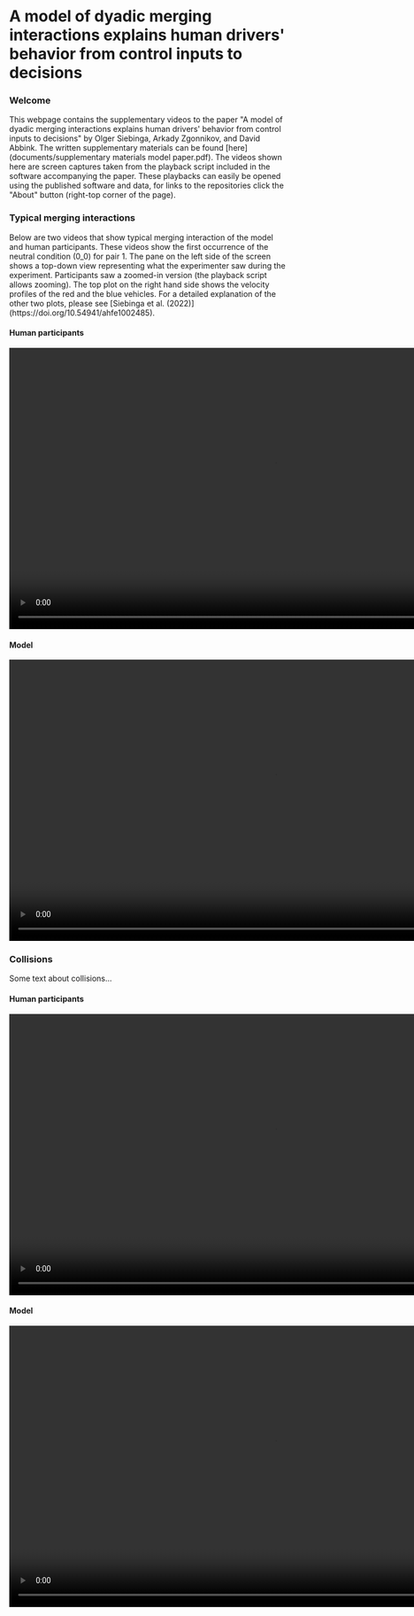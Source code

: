 <h1>A model of dyadic merging interactions explains human drivers' behavior from control inputs to decisions</h1>

<h3>Welcome</h3>

This webpage contains the supplementary videos to the paper "A model of dyadic merging interactions explains human drivers' behavior from control inputs to decisions" by Olger Siebinga, Arkady Zgonnikov, and David Abbink. The written supplementary materials can be found [here](documents/supplementary materials model paper.pdf). The videos shown here are screen captures taken from the playback script included in the software accompanying the paper. These playbacks can easily be opened using the published software and data, for links to the repositories click the "About" button (right-top corner of the page).

<h3>Typical merging interactions</h3>
Below are two videos that show typical merging interaction of the model and human participants. These videos show the first occurrence of the neutral condition (0_0) for pair 1. The pane on the left side of the screen shows a top-down view representing what the experimenter saw during the experiment. Participants saw a zoomed-in version (the playback script allows zooming). The top plot on the right hand side shows the velocity profiles of the red and the blue vehicles. For a detailed explanation of  the other two plots, please see [Siebinga et al. (2022)](https://doi.org/10.54941/ahfe1002485).  

<h4>Human participants</h4>

<video width="960" height="508" controls loop="" muted="" autoplay="">
 <source src="https://github.com/tud-hri/simple-merging-experiment/raw/master/docs/videos/Human_pair_1_condition_0_0.avi">
</video>

<h4>Model</h4>

<video width="960" height="508" controls loop="" muted="" autoplay="">
 <source src="https://github.com/tud-hri/simple-merging-experiment/raw/master/docs/videos/Model_pair_1_condition_0_0.avi">
</video>

<h3>Collisions</h3>
Some text about collisions... 

<h4>Human participants</h4>

<video width="960" height="508" controls loop="" muted="" autoplay="">
 <source src="https://github.com/tud-hri/simple-merging-experiment/raw/master/docs/videos/Human_pair_1_condition_-4_-8_collision.avi">
</video>

<h4>Model</h4>

<video width="960" height="508" controls loop="" muted="" autoplay="">
 <source src="https://github.com/tud-hri/simple-merging-experiment/raw/master/docs/videos/Model_pair_1_condition_-4_-8_collision.avi">
</video>
